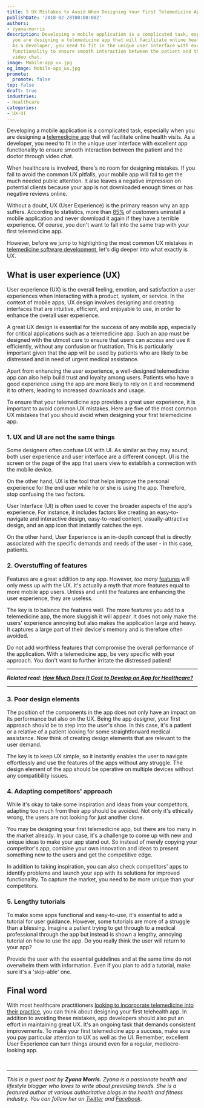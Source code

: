 ```yaml
---
title: 5 UX Mistakes to Avoid When Designing Your First Telemedicine App
publishDate: '2018-02-28T00:00:00Z'
authors:
- zyana-morris
description: Developing a mobile application is a complicated task, especially when
  you are designing a telemedicine app that will facilitate online health visits.
  As a developer, you need to fit in the unique user interface with excellent app
  functionality to ensure smooth interaction between the patient and the doctor through
  video chat.
image: Mobile-app_ux.jpg
og_image: Mobile-app_ux.jpg
promote:
  promote: false
top: false
draft: true
industries:
- Healthcare
categories:
- UX-UI
---
```

Developing a mobile application is a complicated task, especially when you are designing a <a href="https://anadea.info/blog/telehealth-solutions-paving-new-ways-for-medical-communication" target="_blank">telemedicine app</a> that will facilitate online health visits. As a developer, you need to fit in the unique user interface with excellent app functionality to ensure smooth interaction between the patient and the doctor through video chat.

When healthcare is involved, there's no room for designing mistakes. If you fail to avoid the common UX pitfalls, your mobile app will fail to get the much needed public attention. It also leaves a negative impression on potential clients because your app is not downloaded enough times or has negative reviews online.

Without a doubt, UX (User Experience) is the primary reason why an app suffers. According to statistics, more than <a href="https://econsultancy.com/blog/10936-site-speed-case-studies-tips-and-tools-for-improving-your-conversion-rate" rel="nofollow" target="_blank">85%</a> of customers uninstall a mobile application and never download it again if they have a terrible experience. Of course, you don't want to fall into the same trap with your first telemedicine app.

However, before we jump to highlighting the most common UX mistakes in <a href="https://anadea.info/solutions/medical-app-development/telemedicine-development" target="_blank">telemedicine software development</a>, let's dig deeper into what exactly is UX.

## What is user experience (UX)

User experience (UX) is the overall feeling, emotion, and satisfaction a user experiences when interacting with a product, system, or service. In the context of mobile apps, UX design involves designing and creating interfaces that are intuitive, efficient, and enjoyable to use, in order to enhance the overall user experience.

A great UX design is essential for the success of any mobile app, especially for critical applications such as a telemedicine app. Such an app must be designed with the utmost care to ensure that users can access and use it efficiently, without any confusion or frustration. This is particularly important given that the app will be used by patients who are likely to be distressed and in need of urgent medical assistance.

Apart from enhancing the user experience, a well-designed telemedicine app can also help build trust and loyalty among users. Patients who have a good experience using the app are more likely to rely on it and recommend it to others, leading to increased downloads and usage.

To ensure that your telemedicine app provides a great user experience, it is important to avoid common UX mistakes. Here are five of the most common UX mistakes that you should avoid when designing your first telemedicine app.

### 1. UX and UI are not the same things

Some designers often confuse UX with UI. As similar as they may sound, both user experience and user interface are a different concept. UI is the screen or the page of the app that users view to establish a connection with the mobile device.

On the other hand, UX is the tool that helps improve the personal experience for the end user while he or she is using the app. Therefore, stop confusing the two factors.

User Interface (UI) is often used to cover the broader aspects of the app's experience. For instance, it includes factors like creating an easy-to-navigate and interactive design, easy-to-read content, visually-attractive design, and an app icon that instantly catches the eye.

On the other hand, User Experience is an in-depth concept that is directly associated with the specific demands and needs of the user - in this case, patients.

### 2. Overstuffing of features

Features are a great addition to any app. However, *too many* <a href="https://www.uxmatters.com/mt/archives/2014/03/beware-of-feature-overload-a-case-study.php" rel="nofollow" target="_blank">features</a> will only mess up with the UX. It's actually a myth that more features equal to more mobile app users. Unless and until the features are enhancing the user experience, they are useless.

The key is to balance the features well. The more features you add to a telemedicine app, the more sluggish it will appear. It does not only make the users' experience annoying but also makes the application large and heavy. It captures a large part of their device's memory and is therefore often avoided.

Do not add worthless features that compromise the overall performance of the application. With a telemedicine app, be very specific with your approach. You don't want to further irritate the distressed patient!

---

***Related read: [How Much Does It Cost to Develop an App for Healthcare?](https://anadea.info/guides/healthcare-app-development-cost)***

---

### 3. Poor design elements

The position of the components in the app does not only have an impact on its performance but also on the UX. Being the app designer, your first approach should be to step into the user's shoe. In this case, it's a patient or a relative of a patient looking for some straightforward medical assistance. Now think of creating design elements that are relevant to the user demand.

The key is to keep UX simple, so it instantly enables the user to navigate effortlessly and use the features of the apps without any struggle. The design element of the app should be operative on multiple devices without any compatibility issues.

### 4. Adapting competitors' approach

While it's okay to take some inspiration and ideas from your competitors, adapting too much from their app should be avoided. Not only it's ethically wrong, the users are not looking for just another clone.

You may be designing your first telemedicine app, but there are too many in the market already. In your case, it's a challenge to come up with new and unique ideas to make your app stand out. So instead of merely copying your competitor's app, combine your own innovation and ideas to present something new to the users and get the competitive edge.

In addition to taking inspiration, you can also check competitors' apps to identify problems and launch your app with its solutions for improved functionality. To capture the market, you need to be more unique than your competitors.

### 5. Lengthy tutorials

To make some apps functional and easy-to-use, it's essential to add a tutorial for user guidance. However, some tutorials are more of a struggle than a blessing. Imagine a patient trying to get through to a medical professional through the app but instead is shown a lengthy, annoying tutorial on how to use the app. Do you really think the user will return to your app?

Provide the user with the essential guidelines and at the same time do not overwhelm them with information. Even if you plan to add a tutorial, make sure it's a 'skip-able' one.

## Final word

With most healthcare practitioners <a href="https://www.mendfamily.com/part-2-start-new-add-telemedicine-current-practice-pros-cons/" target="_blank">looking to incorporate telemedicine into their practice</a>, you can think about designing your first telehealth app. In addition to avoiding these mistakes, app developers should also put an effort in maintaining great UX. It's an ongoing task that demands consistent improvements. To make your first telemedicine app a success, make sure you pay particular attention to UX as well as the UI. Remember, excellent User Experience can turn things around even for a regular, mediocre-looking app.


<br />

---
*This is a guest post by **Zyana Morris.** Zyana is a passionate health and lifestyle blogger who loves to write about prevailing trends. She is a featured author at various authoritative blogs in the health and fitness industry. You can follow her on <a href="https://twitter.com/zyanamorris" target="_blank">Twitter</a> and <a href="https://www.facebook.com/ZyanaMorris" target="_blank">Facebook</a>.*
